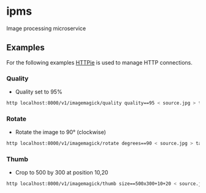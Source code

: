 # ipms
Image processing microservice

## Examples

For the following examples [HTTPie](https://httpie.org/) is used to manage HTTP connections.

### Quality

* Quality set to 95%

```bash
http localhost:8000/v1/imagemagick/quality quality==95 < source.jpg > target.jpg
```

### Rotate

* Rotate the image to 90° (clockwise)

```bash
http localhost:8000/v1/imagemagick/rotate degrees==90 < source.jpg > target.jpg
```

### Thumb

* Crop to 500 by 300 at position 10,20

```bash
http localhost:8000/v1/imagemagick/thumb size==500x300+10+20 < source.jpg > target.jpg
```
